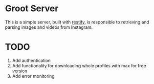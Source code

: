 # Groot Server

This is a simple server, built with [restify](http://restify.com), is responsible to retrieving and parsing images and videos from Instagram.


# TODO

1. Add authentication
2. Add functionality for downloading whole profiles with max for free version
3. Add error monitoring

